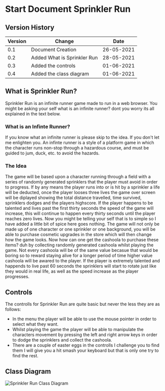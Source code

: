 # Start Document Sprinkler Run

## Version History

|Version|Change|Date|
|-------|------|----|
|0.1|Document Creation|26-05-2021|
|0.2|Added What is Sprinkler Run|28-05-2021|
|0.3|Added the controls|01-06-2021|
|0.4|Added the class diagram|01-06-2021|

## What is Sprinkler Run?
Sprinkler Run is an infinite runner game made to run in a web browser. You might be asking your self what is an infinite runner? dont you worry its all explained in the text below.

### What is an Infinte Runner?

If you know what an infinite runner is please skip to the idea. If you don't let me enlighten you. 
An infinte runner is a style of a platform game in which the character runs non-stop through a hazardous course, and must be guided to jum, duck, etc. to avoid the hazards.

### The Idea

The game will be based upon a character running through a field with a series of randomly generated sprinklers that the player must avoid in order to progress. If by any means the player runs into or is hit by a sprinkler a life will be deducted, once the player looses three lives the game over screen will be diplayed showing the total distance travelled, time survived, sprinklers dodges and the players highscore. If the player happens to be talented and lives past the first thirty seconds the speed of the game will increase, this will continue to happen every thirty seconds until the player reaches zero lives. Now you might be telling your self that is to simple so I have added a little bit of spice here goes nothing. The game will not only be made up of one character or one sprinkler or one background, you will be able to purchase cosmetic upgrades in the store which will then change how the game looks. Now how can one get the cashoola to purchase these items? duh by collecting randomly generated cashoola whilst playing the game. Not every cashoola will be of the same value becasue that would be boring so to reward staying alive for a longer period of time higher value cashoola will be awared to the player. If the player is extremely talented and happends to live past 60 seconds the sprinklers will start to rotate just like they would in real life, as well as the speed increase as the player progresses.

## Controls

The controlls for Sprinkler Run are quite basic but never the less they are as follows: 

* In the menu the player will be able to use the mouse pointer in order to select what they want.
* Whilst playing the game the player will be able to manipulate the characters movement by pressing the left and right arrow keys in order to dodge the sprinklers and collect the cashoola.
* There are a couple of easter eggs in the controlls I challenge you to find them I will give you a hit smash your keyboard but that is only one try to find the rest.

## Class Diagram

![Sprinkler Run Class Diagram](https://github.com/CostaHiripis/JavaScript-Final-Assignment/resources/classDiagram.png "Sprinkler Run Class Diagram")

